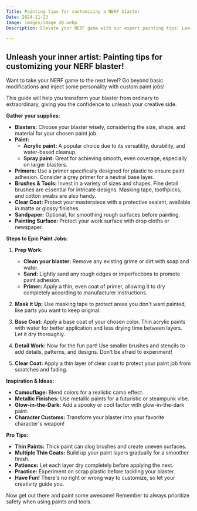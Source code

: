 ```yaml
---
Title: Painting tips for customizing a NERF blaster
Date: 2024-11-23
Image: images/image_28.webp
Description: Elevate your NERF game with our expert painting tips! Learn how to customize and personalize your blasters for ultimate style and impact.  

---
```


## Unleash your inner artist: Painting tips for customizing your NERF blaster!

Want to take your NERF game to the next level?  Go beyond basic modifications and inject some personality with custom paint jobs! 

This guide will help you transform your blaster from ordinary to extraordinary, giving you the confidence to unleash your creative side.

**Gather your supplies:**

* **Blasters:** Choose your blaster wisely, considering the size, shape, and material for your chosen paint job.
* **Paint:** 
    * **Acrylic paint:**  A popular choice due to its versatility, durability, and water-based cleanup.
    * **Spray paint:** Great for achieving smooth, even coverage, especially on larger blasters.
* **Primers:** Use a primer specifically designed for plastic to ensure paint adhesion. Consider a grey primer for a neutral base layer.
* **Brushes & Tools:** Invest in a variety of sizes and shapes. Fine detail brushes are essential for intricate designs. Masking tape, toothpicks, and cotton swabs are also handy.
* **Clear Coat:** Protect your masterpiece with a protective sealant, available in matte or glossy finishes.
* **Sandpaper:** Optional, for smoothing rough surfaces before painting.
* **Painting Surface:** Protect your work surface with drop cloths or newspaper.

**Steps to Epic Paint Jobs:**

1. **Prep Work:** 
    * **Clean your blaster:** Remove any existing grime or dirt with soap and water.
    * **Sand:**  Lightly sand any rough edges or imperfections to promote paint adhesion.
    * **Primer:** Apply a thin, even coat of primer, allowing it to dry completely according to manufacturer instructions.

2. **Mask it Up:**  Use masking tape to protect areas you don't want painted, like parts you want to keep original.

3. **Base Coat:**  Apply a base coat of your chosen color. Thin acrylic paints with water for better application and less drying time between layers. Let it dry thoroughly.

4. **Detail Work:**  Now for the fun part! Use smaller brushes and stencils to add details, patterns, and designs. Don't be afraid to experiment!

5. **Clear Coat:** Apply a thin layer of clear coat to protect your paint job from scratches and fading.

**Inspiration & Ideas:**

* **Camouflage:** Blend colors for a realistic camo effect.
* **Metallic Finishes:** Use metallic paints for a futuristic or steampunk vibe.
* **Glow-in-the-Dark:** Add a spooky or cool factor with glow-in-the-dark paint.
* **Character Customs:** Transform your blaster into your favorite character's weapon! 

**Pro Tips:**

* **Thin Paints:** Thick paint can clog brushes and create uneven surfaces. 
* **Multiple Thin Coats:** Build up your paint layers gradually for a smoother finish.
* **Patience:** Let each layer dry completely before applying the next.
* **Practice:** Experiment on scrap plastic before tackling your blaster.
* **Have Fun!** There's no right or wrong way to customize, so let your creativity guide you.


Now get out there and paint some awesome! Remember to always prioritize safety when using paints and tools. 
